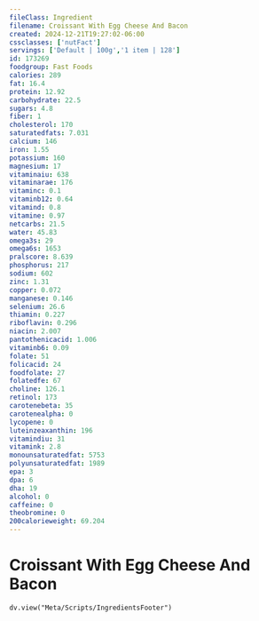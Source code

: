 ```yaml
---
fileClass: Ingredient
filename: Croissant With Egg Cheese And Bacon
created: 2024-12-21T19:27:02-06:00
cssclasses: ['nutFact']
servings: ['Default | 100g','1 item | 128']
id: 173269
foodgroup: Fast Foods
calories: 289
fat: 16.4
protein: 12.92
carbohydrate: 22.5
sugars: 4.8
fiber: 1
cholesterol: 170
saturatedfats: 7.031
calcium: 146
iron: 1.55
potassium: 160
magnesium: 17
vitaminaiu: 638
vitaminarae: 176
vitaminc: 0.1
vitaminb12: 0.64
vitamind: 0.8
vitamine: 0.97
netcarbs: 21.5
water: 45.83
omega3s: 29
omega6s: 1653
pralscore: 8.639
phosphorus: 217
sodium: 602
zinc: 1.31
copper: 0.072
manganese: 0.146
selenium: 26.6
thiamin: 0.227
riboflavin: 0.296
niacin: 2.007
pantothenicacid: 1.006
vitaminb6: 0.09
folate: 51
folicacid: 24
foodfolate: 27
folatedfe: 67
choline: 126.1
retinol: 173
carotenebeta: 35
carotenealpha: 0
lycopene: 0
luteinzeaxanthin: 196
vitamindiu: 31
vitamink: 2.8
monounsaturatedfat: 5753
polyunsaturatedfat: 1989
epa: 3
dpa: 6
dha: 19
alcohol: 0
caffeine: 0
theobromine: 0
200calorieweight: 69.204
---
```


# Croissant With Egg Cheese And Bacon

```dataviewjs
dv.view("Meta/Scripts/IngredientsFooter")
```